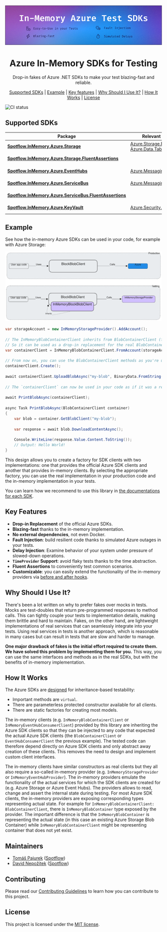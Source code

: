 ![](HeroImage.jpg)

<h1 align="center">Azure In-Memory SDKs for Testing</h1>
<p align="center">Drop-in fakes of Azure .NET SDKs to make your test blazing-fast and reliable.</p>

<p align="center">
    <a href="#supported-sdks">Supported SDKs</a> |
    <a href="#example">Example</a> |
    <a href="#key-features">Key features</a> |
    <a href="#why-should-i-use-it">Why Should I Use It?</a> |
    <a href="#how-it-works">How It Works</a> |
    <a href="#license">License</a>
</p>

![CI status](https://github.com/spotflow-io/in-memory-azure-test-sdk/actions/workflows/ci.yml/badge.svg?branch=main)

## Supported SDKs

| Package                                                                          | Relevant Azure SDK                                                                                                                                                                                           | NuGet                                                                                                                                                                                  |
| -------------------------------------------------------------------------------- | ------------------------------------------------------------------------------------------------------------------------------------------------------------------------------------------------------------ | -------------------------------------------------------------------------------------------------------------------------------------------------------------------------------------- |
| [**Spotflow.InMemory.Azure.Storage**](./docs/storage.md)                         | [Azure.Storage.Blobs](https://learn.microsoft.com/en-us/dotnet/api/overview/azure/storage.blobs-readme), [Azure.Data.Tables](https://learn.microsoft.com/en-us/dotnet/api/overview/azure/data.tables-readme) | [![NuGet](https://img.shields.io/nuget/v/Spotflow.InMemory.Azure.Storage.svg)](https://www.nuget.org/packages/Spotflow.InMemory.Azure.Storage)                                         |
| [**Spotflow.InMemory.Azure.Storage.FluentAssertions**](./docs/storage.md)        |                                                                                                                                                                                                              | [![NuGet](https://img.shields.io/nuget/v/Spotflow.InMemory.Azure.Storage.FluentAssertions.svg)](https://www.nuget.org/packages/Spotflow.InMemory.Azure.Storage.FluentAssertions)       |
| [**Spotflow.InMemory.Azure.EventHubs**](./docs/event-hubs.md)                    | [Azure.Messaging.EventHubs](https://learn.microsoft.com/en-us/dotnet/api/overview/azure/event-hubs)                                                                                                          | [![NuGet](https://img.shields.io/nuget/v/Spotflow.InMemory.Azure.EventHubs.svg)](https://www.nuget.org/packages/Spotflow.InMemory.Azure.EventHubs)                                     |
| [**Spotflow.InMemory.Azure.ServiceBus**](./docs/service-bus.md)                  | [Azure.Messaging.ServiceBus](https://learn.microsoft.com/en-us/dotnet/api/overview/azure/microsoft.servicebus-readme)                                                                                        | [![NuGet](https://img.shields.io/nuget/v/Spotflow.InMemory.Azure.ServiceBus.svg)](https://www.nuget.org/packages/Spotflow.InMemory.Azure.ServiceBus)                                   |
| [**Spotflow.InMemory.Azure.ServiceBus.FluentAssertions**](./docs/service-bus.md) |                                                                                                                                                                                                              | [![NuGet](https://img.shields.io/nuget/v/Spotflow.InMemory.Azure.ServiceBus.FluentAssertions.svg)](https://www.nuget.org/packages/Spotflow.InMemory.Azure.ServiceBus.FluentAssertions) |
| [**Spotflow.InMemory.Azure.KeyVault**](./docs/key-vault.md)                      | [Azure.Security.KeyVault.Secrets](https://learn.microsoft.com/en-us/dotnet/api/overview/azure/security.keyvault.secrets-readme)                                                                              | [![NuGet](https://img.shields.io/nuget/v/Spotflow.InMemory.Azure.KeyVault.svg)](https://www.nuget.org/packages/Spotflow.InMemory.Azure.KeyVault)                                       |

## Example

See how the in-memory Azure SDKs can be used in your code, for example with Azure Storage:

![Design](./docs/images/intro.excalidraw.svg)

```csharp
var storageAccount = new InMemoryStorageProvider().AddAccount();

// The InMemoryBlobContainerClient inherits from BlobContainerClient (from the official SDK)
// So it can be used as a drop-in replacement for the real BlobContainerClient in your tests
var containerClient = InMemoryBlobContainerClient.FromAccount(storageAccount, "test-container");

// From now on, you can use the BlobContainerClient methods as you're used to:
containerClient.Create();

await containerClient.UploadBlobAsync("my-blob", BinaryData.FromString("Hello World!"));

// The `containerClient` can now be used in your code as if it was a real BlobContainerClient:

await PrintBlobAsync(containerClient);

async Task PrintBlobAsync(BlobContainerClient container)
{
    var blob = container.GetBlobClient("my-blob");

    var response = await blob.DownloadContentAsync();

    Console.WriteLine(response.Value.Content.ToString());
    // Output: Hello World!
}
```

This design allows you to create a factory for SDK clients with two implementations: one that provides the official Azure SDK clients and another that provides in-memory clients.
By selecting the appropriate factory, you can use the real implementation in your production code and the in-memory implementation in your tests.

You can learn how we recommend to use this library in [the documentations for each SDK](#supported-sdks).

## Key Features

-   **Drop-in Replacement** of the official Azure SDKs.
-   **Blazing-fast** thanks to the in-memory implementation.
-   **No external dependencies**, not even Docker.
-   **Fault Injection**: build resilient code thanks to simulated Azure outages in your tests.
-   **Delay Injection**: Examine behavior of your system under pressure of slowed-down operations.
-   **`TimeProvider` Support**: avoid flaky tests thanks to the time abstraction.
-   **Fluent Assertions** to conveniently test common scenarios.
-   **Customizable**: you can easily extend the functionality of the in-memory providers via [before and after hooks](./docs/hooks.md).

## Why Should I Use It?

There's been a lot written on why to prefer fakes over mocks in tests.
Mocks are test-doubles that return pre-programmed responses to method calls.
This can tightly couple your tests to implementation details, making them brittle and hard to maintain.
Fakes, on the other hand, are lightweight implementations of real services that can seamlessly integrate into your tests.
Using real services in tests is another approach, which is reasonable in many cases but can result in tests that are slow and harder to manage.

**One major drawback of fakes is the initial effort required to create them.
We have solved this problem by implementing them for you.**
This way, you can use the same interfaces and methods as in the real SDKs, but with the benefits of in-memory implementation.

## How It Works

The Azure SDKs are [designed](https://learn.microsoft.com/en-us/dotnet/azure/sdk/unit-testing-mocking?tabs=csharp) for inheritance-based testability:

-   Important methods are `virtual`.
-   There are parameterless protected constructor available for all clients.
-   There are static factories for creating most models.

The in-memory clients (e.g. `InMemoryBlobContainerClient` or `InMemoryEventHubConsumerClient`) provided by this library are inheriting the Azure SDK clients so that they can be injected to any code that expected the actual Azure SDK clients (the `BlobContainerClient` or `EventHubConsumerClient` the previous example). The tested code can therefore depend directly on Azure SDK clients and only abstract away creation of these clients. This removes the need to design and implement custom client interfaces.

The in-memory clients have similar constructors as real clients but they all also require a so-called in-memory provider (e.g. `InMemoryStorageProvider` or `InMemoryEventHubProvider`). The in-memory providers emulate the functionality of the actual services for which the SDK clients are created for (e.g. Azure Storage or Azure Event Hubs). The providers allows to read, change and assert the internal state during testing. For most Azure SDK clients, the in-memory providers are exposing corresponding types representing actual state. For example for `InMemoryBlobContainerClient: BlobContainerClient`, there is `InMemoryBlobContainer` type exposed by the provider. The important difference is that the `InMemoryBlobContainer` is representing the actual state (in this case an existing Azure Storage Blob Container) while `InMemoryBlobContainerClient` might be representing container that does not yet exist.

## Maintainers

-   [Tomáš Pajurek](https://github.com/tomas-pajurek) ([Spotflow](https://spotflow.io))
-   [David Nepožitek](https://github.com/DavidNepozitek) ([Spotflow](https://spotflow.io))

## Contributing

Please read our [Contributing Guidelines](./CONTRIBUTING.md) to learn how you can contribute to this project.

## License

This project is licensed under the [MIT license](./LICENSE.md).
